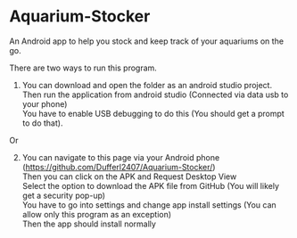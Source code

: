 # Aquarium-Stocker
An Android app to help you stock and keep track of your aquariums on the go.

There are two ways to run this program.

1. You can download and open the folder as an android studio project. <br>
    Then run the application from android studio (Connected via data usb to your phone) <br>
    You have to enable USB debugging to do this (You should get a prompt to do that). <br>

Or

2. You can navigate to this page via your Android phone (https://github.com/Dufferl2407/Aquarium-Stocker/) <br>
    Then you can click on the APK and Request Desktop View <br>
    Select the option to download the APK file from GitHub (You will likely get a security pop-up) <br>
    You have to go into settings and change app install settings (You can allow only this program as an exception) <br>
    Then the app should install normally <br>
    


